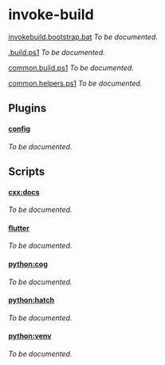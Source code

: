 # invoke-build

[invokebuild.bootstrap.bat](invokebuild.bootstrap.bat)
*To be documented.*

[.build.ps1](.build.ps1)
*To be documented.*

[common.build.ps1](common.build.ps1)
*To be documented.*

[common.helpers.ps1](common.helpers.ps1)
*To be documented.*


## Plugins

#### [config](config.plugin.ps1)
*To be documented.*


## Scripts

#### [cxx:docs](cxx.docs.build.ps1)
*To be documented.*

#### [flutter](flutter.build.ps1)
*To be documented.*

#### [python:cog](python.cog.build.ps1)
*To be documented.*

#### [python:hatch](python.cog.hatch.ps1)
*To be documented.*

#### [python:venv](python.venv.build.ps1)
*To be documented.*
